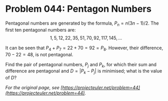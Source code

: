 # Problem 044: Pentagon Numbers

Pentagonal numbers are generated by the formula, $P_n=n(3n-1)/2$. The first ten pentagonal numbers are:
$$1, 5, 12, 22, 35, 51, 70, 92, 117, 145, \dots$$

It can be seen that $P_4 + P_7 = 22 + 70 = 92 = P_8$. However, their difference, $70 - 22 = 48$, is not pentagonal.

Find the pair of pentagonal numbers, $P_j$ and $P_k$, for which their sum and difference are pentagonal and $D = |P_k - P_j|$ is minimised; what is the value of $D$?

*For the original page, see [https://projecteuler.net/problem=44](https://projecteuler.net/problem=44).*
